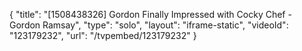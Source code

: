 {
    "title": "[1508438326] Gordon Finally Impressed with Cocky Chef - Gordon Ramsay",
    "type": "solo",
    "layout": "iframe-static",
    "videoId": "123179232",
    "url": "\/tvpembed\/123179232"
}